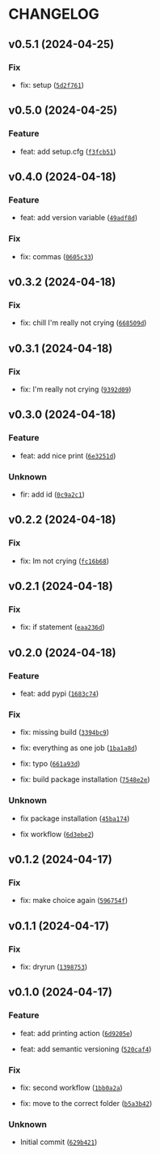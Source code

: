 # CHANGELOG



## v0.5.1 (2024-04-25)

### Fix

* fix: setup ([`5d2f761`](https://github.com/ds-sebastianchwilczynski/semantic-release-testing/commit/5d2f761fc61c459e7bcc75b9961d66eeea5cd62d))


## v0.5.0 (2024-04-25)

### Feature

* feat: add setup.cfg ([`f3fcb51`](https://github.com/ds-sebastianchwilczynski/semantic-release-testing/commit/f3fcb5179aacfa877edb1eb383ae11fd44bb8fd9))


## v0.4.0 (2024-04-18)

### Feature

* feat: add version variable ([`49adf8d`](https://github.com/ds-sebastianchwilczynski/semantic-release-testing/commit/49adf8df00a2076c610f1617a493963162062b28))

### Fix

* fix: commas ([`0605c33`](https://github.com/ds-sebastianchwilczynski/semantic-release-testing/commit/0605c336c39f22c5535fa5a008e57ebf6ea85bdb))


## v0.3.2 (2024-04-18)

### Fix

* fix: chill I&#39;m really not crying ([`668509d`](https://github.com/ds-sebastianchwilczynski/semantic-release-testing/commit/668509de110d5b1294ee609e9e5a319af11f2f05))


## v0.3.1 (2024-04-18)

### Fix

* fix: I&#39;m really not crying ([`9392d09`](https://github.com/ds-sebastianchwilczynski/semantic-release-testing/commit/9392d09d1b5e714c94df3cbcf356b252898b6704))


## v0.3.0 (2024-04-18)

### Feature

* feat: add nice print ([`6e3251d`](https://github.com/ds-sebastianchwilczynski/semantic-release-testing/commit/6e3251dab6b00bf31953bec12f355e32369b8be3))

### Unknown

* fir: add id ([`0c9a2c1`](https://github.com/ds-sebastianchwilczynski/semantic-release-testing/commit/0c9a2c119ee8503ba90f377e84454f6dcf092021))


## v0.2.2 (2024-04-18)

### Fix

* fix: Im not crying ([`fc16b68`](https://github.com/ds-sebastianchwilczynski/semantic-release-testing/commit/fc16b68807891a1dd7e0f29cc4f5470b14c3d13d))


## v0.2.1 (2024-04-18)

### Fix

* fix: if statement ([`eaa236d`](https://github.com/ds-sebastianchwilczynski/semantic-release-testing/commit/eaa236da0d6c957e5c292665d049f9f3855e0b51))


## v0.2.0 (2024-04-18)

### Feature

* feat: add pypi ([`1683c74`](https://github.com/ds-sebastianchwilczynski/semantic-release-testing/commit/1683c7478d420392fbe15c78df4a6f7eba8dc151))

### Fix

* fix: missing build ([`3394bc9`](https://github.com/ds-sebastianchwilczynski/semantic-release-testing/commit/3394bc9e0fc446c16800d7775631dfd5a821320a))

* fix: everything as one job ([`1ba1a8d`](https://github.com/ds-sebastianchwilczynski/semantic-release-testing/commit/1ba1a8dea333b8ddc7f0ffbd1a0cdca6c5d7fa3a))

* fix: typo ([`661a93d`](https://github.com/ds-sebastianchwilczynski/semantic-release-testing/commit/661a93d5d2941ec5fa1fec7854e29e13ff42941c))

* fix: build package installation ([`7548e2e`](https://github.com/ds-sebastianchwilczynski/semantic-release-testing/commit/7548e2eb232ae3af6348d9be74bafc1b4225477c))

### Unknown

* fix package installation ([`45ba174`](https://github.com/ds-sebastianchwilczynski/semantic-release-testing/commit/45ba1749bf134f4823a50c523a1cd854fccfb441))

* fix workflow ([`6d3ebe2`](https://github.com/ds-sebastianchwilczynski/semantic-release-testing/commit/6d3ebe233883bd4605fbe6802ee5284648a363cd))


## v0.1.2 (2024-04-17)

### Fix

* fix: make choice again ([`596754f`](https://github.com/ds-sebastianchwilczynski/semantic-release-testing/commit/596754f89929b312af8028229e8716bbb01bb859))


## v0.1.1 (2024-04-17)

### Fix

* fix: dryrun ([`1398753`](https://github.com/ds-sebastianchwilczynski/semantic-release-testing/commit/13987532a1a8936bf80211f692a2474e8f95bf5c))


## v0.1.0 (2024-04-17)

### Feature

* feat: add printing action ([`6d9205e`](https://github.com/ds-sebastianchwilczynski/semantic-release-testing/commit/6d9205e0587b4bcb9302f6beae8fa8c5cc3b8828))

* feat: add semantic versioning ([`520caf4`](https://github.com/ds-sebastianchwilczynski/semantic-release-testing/commit/520caf435811ec70cc754875d07fac4328df2f82))

### Fix

* fix: second workflow ([`1bb0a2a`](https://github.com/ds-sebastianchwilczynski/semantic-release-testing/commit/1bb0a2a90962a27b04c76d62723e05314ec260b3))

* fix: move to the correct folder ([`b5a3b42`](https://github.com/ds-sebastianchwilczynski/semantic-release-testing/commit/b5a3b4275017de103a641b9872877852e0411bc2))

### Unknown

* Initial commit ([`629b421`](https://github.com/ds-sebastianchwilczynski/semantic-release-testing/commit/629b42173f3ab763b8e0bd577e8c76a8e8d40628))
